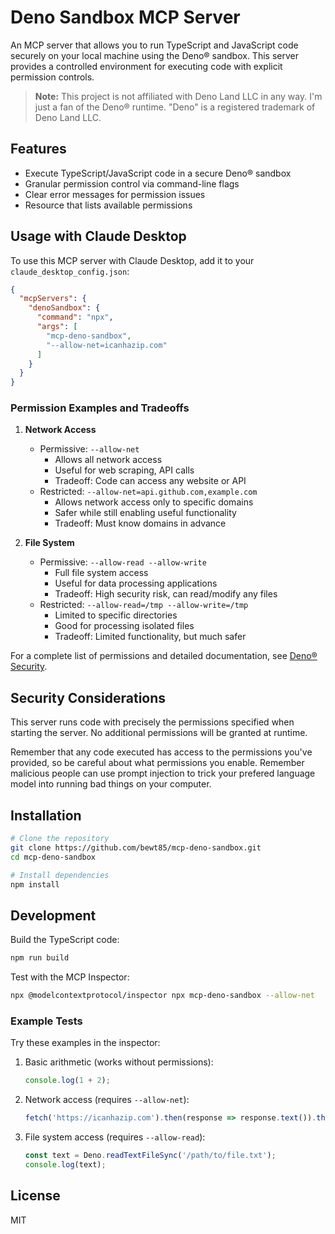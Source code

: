 # Deno Sandbox MCP Server

An MCP server that allows you to run TypeScript and JavaScript code securely on your local machine using the Deno® sandbox. This server provides a controlled environment for executing code with explicit permission controls.

> **Note:** This project is not affiliated with Deno Land LLC in any way. I'm just a fan of the Deno® runtime. "Deno" is a registered trademark of Deno Land LLC.

## Features

- Execute TypeScript/JavaScript code in a secure Deno® sandbox
- Granular permission control via command-line flags
- Clear error messages for permission issues
- Resource that lists available permissions

## Usage with Claude Desktop

To use this MCP server with Claude Desktop, add it to your `claude_desktop_config.json`:

```json
{
  "mcpServers": {
    "denoSandbox": {
      "command": "npx",
      "args": [
        "mcp-deno-sandbox",
        "--allow-net=icanhazip.com"
      ]
    }
  }
}
```

### Permission Examples and Tradeoffs

1. **Network Access**
   - Permissive: `--allow-net`
     - Allows all network access
     - Useful for web scraping, API calls
     - Tradeoff: Code can access any website or API
   - Restricted: `--allow-net=api.github.com,example.com`
     - Allows network access only to specific domains
     - Safer while still enabling useful functionality
     - Tradeoff: Must know domains in advance

2. **File System**
   - Permissive: `--allow-read --allow-write`
     - Full file system access
     - Useful for data processing applications
     - Tradeoff: High security risk, can read/modify any files
   - Restricted: `--allow-read=/tmp --allow-write=/tmp`
     - Limited to specific directories
     - Good for processing isolated files
     - Tradeoff: Limited functionality, but much safer

For a complete list of permissions and detailed documentation, see [Deno® Security](https://docs.deno.com/runtime/fundamentals/security/).

## Security Considerations

This server runs code with precisely the permissions specified when starting the server. No additional permissions will be granted at runtime.

Remember that any code executed has access to the permissions you've provided, so be careful about what permissions you enable.  Remember malicious people can use prompt injection to trick your prefered language model into running bad things on your computer.

## Installation

```bash
# Clone the repository
git clone https://github.com/bewt85/mcp-deno-sandbox.git
cd mcp-deno-sandbox

# Install dependencies
npm install
```

## Development

Build the TypeScript code:

```bash
npm run build
```

Test with the MCP Inspector:

```bash
npx @modelcontextprotocol/inspector npx mcp-deno-sandbox --allow-net
```

### Example Tests

Try these examples in the inspector:

1. Basic arithmetic (works without permissions):
   ```typescript
   console.log(1 + 2);
   ```

2. Network access (requires `--allow-net`):
   ```typescript
   fetch('https://icanhazip.com').then(response => response.text()).then(ip => console.log(`Your IP is: ${ip.trim()}`));
   ```

3. File system access (requires `--allow-read`):
   ```typescript
   const text = Deno.readTextFileSync('/path/to/file.txt');
   console.log(text);
   ```

## License

MIT
